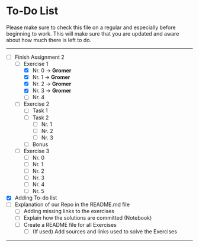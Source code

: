 # To-Do List

Please make sure to check this file on a regular and especially before beginning to work. This will make sure that you are updated and aware about how much there is left to do.
___

- [ ] Finish Assignment 2
  - [ ] Exercise 1
    - [X] Nr. 0 &rarr; **Gromer**
    - [X] Nr. 1 &rarr; **Gromer**
    - [X] Nr. 2 &rarr; **Gromer**
    - [X] Nr. 3 &rarr; **Gromer**
    - [ ] Nr. 4
  - [ ] Exercise 2
    - [ ] Task 1
    - [ ] Task 2
      - [ ] Nr. 1
      - [ ] Nr. 2
      - [ ] Nr. 3
    - [ ] Bonus
  - [ ] Exercise 3
    - [ ] Nr. 0
    - [ ] Nr. 1
    - [ ] Nr. 2
    - [ ] Nr. 3
    - [ ] Nr. 4
    - [ ] Nr. 5
- [x] Adding To-do list
- [ ] Explanation of our Repo in the README.md file
  - [ ] Adding missing links to the exercises
  - [ ] Explain how the solutions are committed (Notebook)
  - [ ] Create a README file for all Exercises
    - [ ] (If used) Add sources and links used to solve the Exercises

___
